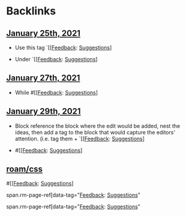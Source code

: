 
# Backlinks
## [January 25th, 2021](<January 25th, 2021.md>)
- Use this tag `[[[Feedback](<[[Feedback.md>): [Suggestions](<Suggestions.md>)]

- Under `[[[Feedback](<[[Feedback.md>): [Suggestions](<Suggestions.md>)]

## [January 27th, 2021](<January 27th, 2021.md>)
- While #[[[Feedback](<[[Feedback.md>): [Suggestions](<Suggestions.md>)]

## [January 29th, 2021](<January 29th, 2021.md>)
- Block reference the block where the edit would be added, nest the ideas, then add a tag to the block that would capture the editors' attention. (i.e. tag them + `[[[Feedback](<[[Feedback.md>): [Suggestions](<Suggestions.md>)]

- #[[[Feedback](<[[Feedback.md>): [Suggestions](<Suggestions.md>)]

## [roam/css](<roam/css.md>)
#[[[Feedback](<[[Feedback.md>): [Suggestions](<Suggestions.md>)]

span.rm-page-ref[data-tag="[Feedback](<Feedback.md>): [Suggestions](<Suggestions.md>)"

span.rm-page-ref[data-tag="[Feedback](<Feedback.md>): [Suggestions](<Suggestions.md>)"

